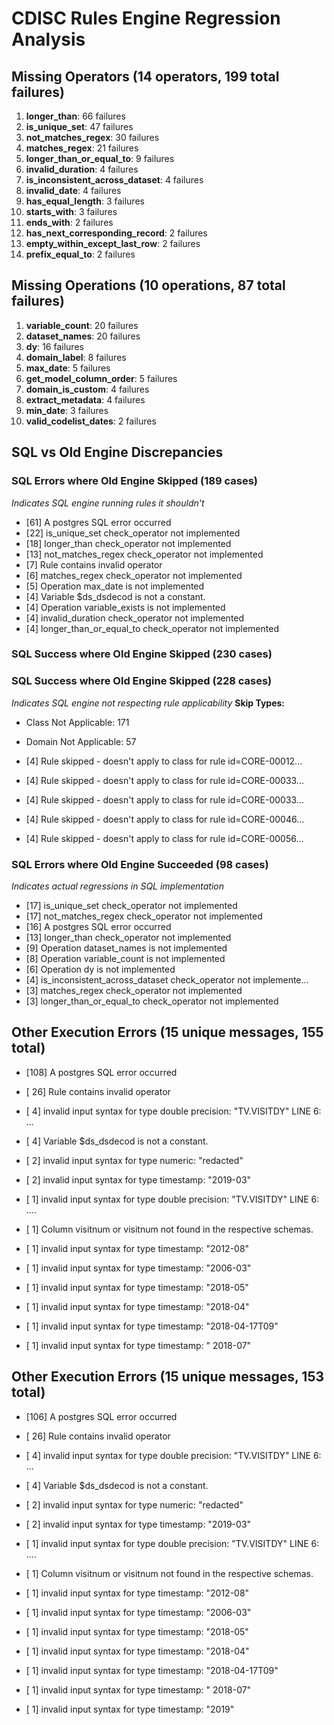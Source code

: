 # CDISC Rules Engine Regression Analysis


## Missing Operators (14 operators, 199 total failures)

 1. **longer_than**: 66 failures
 2. **is_unique_set**: 47 failures
 3. **not_matches_regex**: 30 failures
 4. **matches_regex**: 21 failures
 5. **longer_than_or_equal_to**: 9 failures
 6. **invalid_duration**: 4 failures
 7. **is_inconsistent_across_dataset**: 4 failures
 8. **invalid_date**: 4 failures
 9. **has_equal_length**: 3 failures
10. **starts_with**: 3 failures
11. **ends_with**: 2 failures
12. **has_next_corresponding_record**: 2 failures
13. **empty_within_except_last_row**: 2 failures
14. **prefix_equal_to**: 2 failures

## Missing Operations (10 operations, 87 total failures)

1.  **variable_count**: 20 failures
2.  **dataset_names**: 20 failures
3.  **dy**: 16 failures
4.  **domain_label**: 8 failures
5.  **max_date**: 5 failures
6.  **get_model_column_order**: 5 failures
7.  **domain_is_custom**: 4 failures
8.  **extract_metadata**: 4 failures
9.  **min_date**: 3 failures
10. **valid_codelist_dates**: 2 failures

## SQL vs Old Engine Discrepancies

### SQL Errors where Old Engine Skipped (189 cases)
*Indicates SQL engine running rules it shouldn't*
- [61] A postgres SQL error occurred
- [22] is_unique_set check_operator not implemented
- [18] longer_than check_operator not implemented
- [13] not_matches_regex check_operator not implemented
- [7] Rule contains invalid operator
- [6] matches_regex check_operator not implemented
- [5] Operation max_date is not implemented
- [4] Variable $ds_dsdecod is not a constant.
- [4] Operation variable_exists is not implemented
- [4] invalid_duration check_operator not implemented
- [4] longer_than_or_equal_to check_operator not implemented

### SQL Success where Old Engine Skipped (230 cases)

### SQL Success where Old Engine Skipped (228 cases)
*Indicates SQL engine not respecting rule applicability*
**Skip Types:**
- Class Not Applicable: 171
- Domain Not Applicable: 57

- [4] Rule skipped - doesn't apply to class for rule id=CORE-00012...
- [4] Rule skipped - doesn't apply to class for rule id=CORE-00033...
- [4] Rule skipped - doesn't apply to class for rule id=CORE-00033...
- [4] Rule skipped - doesn't apply to class for rule id=CORE-00046...
- [4] Rule skipped - doesn't apply to class for rule id=CORE-00056...

### SQL Errors where Old Engine Succeeded (98 cases)

_Indicates actual regressions in SQL implementation_

- [17] is_unique_set check_operator not implemented
- [17] not_matches_regex check_operator not implemented
- [16] A postgres SQL error occurred
- [13] longer_than check_operator not implemented
- [9] Operation dataset_names is not implemented
- [8] Operation variable_count is not implemented
- [6] Operation dy is not implemented
- [4] is_inconsistent_across_dataset check_operator not implemente...
- [3] matches_regex check_operator not implemented
- [3] longer_than_or_equal_to check_operator not implemented

## Other Execution Errors (15 unique messages, 155 total)

- [108] A postgres SQL error occurred
- [ 26] Rule contains invalid operator
- [ 4] invalid input syntax for type double precision: "TV.VISITDY"
  LINE 6: ...
- [ 4] Variable $ds_dsdecod is not a constant.
- [ 2] invalid input syntax for type numeric: "redacted"

- [ 2] invalid input syntax for type timestamp: "2019-03"

- [ 1] invalid input syntax for type double precision: "TV.VISITDY"
  LINE 6: ....
- [ 1] Column visitnum or visitnum not found in the respective schemas.
- [ 1] invalid input syntax for type timestamp: "2012-08"

- [ 1] invalid input syntax for type timestamp: "2006-03"

- [ 1] invalid input syntax for type timestamp: "2018-05"

- [ 1] invalid input syntax for type timestamp: "2018-04"

- [ 1] invalid input syntax for type timestamp: "2018-04-17T09"

- [ 1] invalid input syntax for type timestamp: " 2018-07"


## Other Execution Errors (15 unique messages, 153 total)

- [106] A postgres SQL error occurred
- [ 26] Rule contains invalid operator
- [  4] invalid input syntax for type double precision: "TV.VISITDY"
LINE 6:  ...
- [  4] Variable $ds_dsdecod is not a constant.
- [  2] invalid input syntax for type numeric: "redacted"

- [  2] invalid input syntax for type timestamp: "2019-03"

- [  1] invalid input syntax for type double precision: "TV.VISITDY"
LINE 6: ....
- [  1] Column visitnum or visitnum not found in the respective schemas.
- [  1] invalid input syntax for type timestamp: "2012-08"

- [  1] invalid input syntax for type timestamp: "2006-03"

- [  1] invalid input syntax for type timestamp: "2018-05"

- [  1] invalid input syntax for type timestamp: "2018-04"

- [  1] invalid input syntax for type timestamp: "2018-04-17T09"

- [  1] invalid input syntax for type timestamp: "	2018-07"

- [  1] invalid input syntax for type timestamp: "2019"
